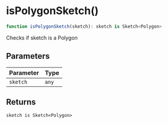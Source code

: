 # isPolygonSketch()

```ts
function isPolygonSketch(sketch): sketch is Sketch<Polygon>
```

Checks if sketch is a Polygon

## Parameters

| Parameter | Type |
| ------ | ------ |
| `sketch` | `any` |

## Returns

`sketch is Sketch<Polygon>`
